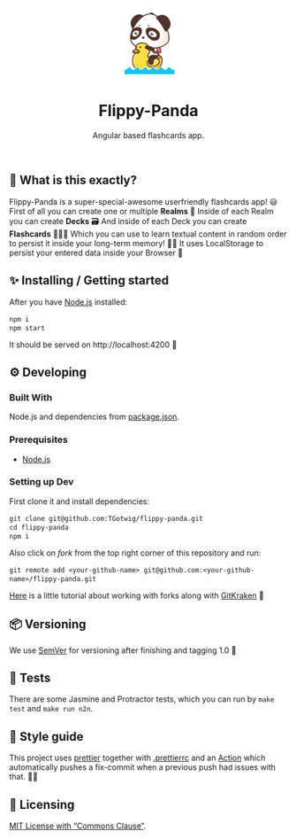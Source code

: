 <p align="center"><a href="https://github.com/nastyox/Rando.js#nastyox"><img src="img/panda.gif" alt="fusion gif" height="128"/></a></p>

<h1 align="center">Flippy-Panda</h1>
<p align="center">Angular based flashcards app.</p>
<br>

## 🙉 What is this exactly?

Flippy-Panda is a super-special-awesome userfriendly flashcards app! 😃 First of all you can create one or multiple **Realms** 🌌 Inside of each Realm you can create **Decks** 🗃 And inside of each Deck you can create **Flashcards** 🎴🎴🎴 Which you can use to learn textual content in random order to persist it inside your long-term memory! 👨‍🏫 It uses LocalStorage to persist your entered data inside your Browser 💾

## ✨ Installing / Getting started

After you have [Node.js](https://nodejs.org) installed:

```shell
npm i
npm start
```

It should be served on http://localhost:4200 🚀

## ⚙️ Developing

### Built With

Node.js and dependencies from [package.json](package.json).

### Prerequisites

- [Node.js](https://nodejs.org)

### Setting up Dev

First clone it and install dependencies:

```shell
git clone git@github.com:TGotwig/flippy-panda.git
cd flippy-panda
npm i
```

Also click on _fork_ from the top right corner of this repository and run:

```shell
git remote add <your-github-name> git@github.com:<your-github-name>/flippy-panda.git
```

[Here](https://youtu.be/j_qpzND5yAg) is a little tutorial about working with forks along with [GitKraken](https://www.gitkraken.com) 🐙

## 📦 Versioning

We use [SemVer](http://semver.org) for versioning after finishing and tagging 1.0 🚀

## 🧪 Tests

There are some Jasmine and Protractor tests, which you can run by `make test` and `make run n2n`.

## 🌟 Style guide

This project uses [prettier](https://prettier.io/) together with [.prettierrc](.prettierrc) and an [Action](.github/workflows/prettier.yml) which automatically pushes a fix-commit when a previous push had issues with that. 🕵️‍♂️

## 📜 Licensing

[MIT License with “Commons Clause”](LICENSE).
